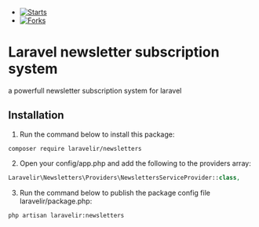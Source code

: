 - [![Starts](https://img.shields.io/github/stars/laravelir/newsletters?style=flat&logo=github)](https://github.com/laravelir/newsletters/forks)
- [![Forks](https://img.shields.io/github/forks/laravelir/newsletters?style=flat&logo=github)](https://github.com/laravelir/newsletters/stargazers)

# Laravel newsletter subscription system

a powerfull newsletter subscription system for laravel

## Installation

1. Run the command below to install this package:

```
composer require laravelir/newsletters
```

2. Open your config/app.php and add the following to the providers array:

```php
Laravelir\Newsletters\Providers\NewslettersServiceProvider::class,
```

3. Run the command below to publish the package config file laravelir/package.php:

```
php artisan laravelir:newsletters
```
